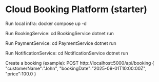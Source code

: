 # Cloud Booking Platform (starter)

Run local infra:
docker compose up -d

Run BookingService:
cd BookingService
dotnet run

Run PaymentService:
cd PaymentService
dotnet run

Run NotificationService:
cd NotificationService
dotnet run

Create a booking (example):
POST http://localhost:5000/api/booking
{ "customerName":"John", "bookingDate":"2025-09-01T10:00:00Z", "price":100.0 }
